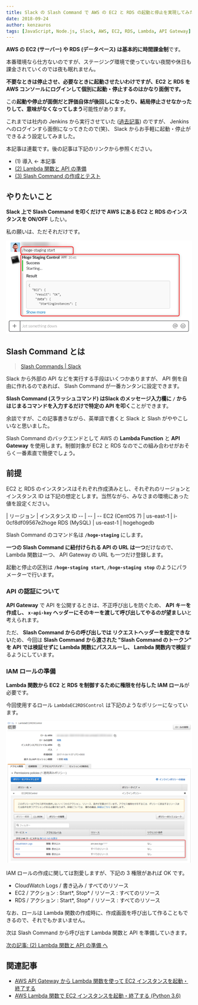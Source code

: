 ```yaml
---
title: Slack の Slash Command で AWS の EC2 と RDS の起動と停止を実現してみた (1) 導入
date: 2018-09-24
author: kenzauros
tags: [JavaScript, Node.js, Slack, AWS, EC2, RDS, Lambda, API Gateway]
---
```


**AWS の EC2 (サーバー) や RDS (データベース) は基本的に時間課金制**です。

本番環境なら仕方ないのですが、ステージング環境で使っていない夜間や休日も課金されていくのでは夜も眠れません。

**不要なときは停止させ、必要なときに起動させたいわけですが、EC2 と RDS を AWS コンソールにログインして個別に起動・停止するのはかなり面倒です。**

この**起動や停止が面倒だと評価自体が後回しになったり、結局停止させなかったりして、意味がなくなってしまう**可能性があります。

これまでは社内の Jenkins から実行させていた ([過去記事](https://mseeeen.msen.jp/start-ec2-instance-by-aws-lambda-through-api-gateway)) のですが、 Jenkins へのログインすら面倒になってきたので(笑)、 Slack からお手軽に起動・停止ができるよう設定してみました。

本記事は連載です。後の記事は下記のリンクから参照ください。

- (1) 導入 ← 本記事
- [(2) Lambda 関数と API の準備](https://mseeeen.msen.jp/aws-ec2-rds-instance-control-via-slack-slash-command-2)
- [(3) Slash Command の作成とテスト](https://mseeeen.msen.jp/aws-ec2-rds-instance-control-via-slack-slash-command-3)

## やりたいこと

**Slack 上で Slash Command を叩くだけで AWS にある EC2 と RDS のインスタンスを ON/OFF** したい。

私の願いは、ただそれだけです。

![](images/aws-ec2-rds-instance-control-via-slack-slash-command-1-1.png)


## Slash Command とは

> [Slash Commands | Slack](https://api.slack.com/slash-commands#app_command_handling)

Slack から外部の API などを実行する手段はいくつかありますが、 API 側を自由に作れるのであれば、 Slash Command が一番カンタンに設定できます。

**Slash Command (スラッシュコマンド) はSlack のメッセージ入力欄に `/` からはじまるコマンドを入力するだけで特定の API を叩く**ことができます。

余談ですが、この記事書きながら、英単語で書くと Slack と Slash がややこしいなと思いました。

Slash Command のバックエンドとして AWS の **Lambda Function** と **API Gateway** を使用します。制御対象が EC2 と RDS なのでこの組み合わせがおそらく一番素直で簡便でしょう。

## 前提

EC2 と RDS のインスタンスはそれぞれ作成済みとし、それぞれのリージョンとインスタンス ID は下記の想定とします。当然ながら、みなさまの環境にあった値を設定ください。

  | リージョン | インスタンス ID
-- | -- | --
EC2 (CentOS 7) | us-east-1 | i-0cf8df09567e2hoge
RDS (MySQL) | us-east-1 | hogehogedb

Slash Command のコマンド名は **`/hoge-staging`** にします。

**一つの Slash Command に紐付けられる API の URL は一つ**だけなので、 Lambda 関数は一つ、 API Gateway の URL も一つだけ登録します。

起動と停止の区別は **`/hoge-staging start`**, **`/hoge-staging stop`** のようにパラメーターで行います。


### API の認証について

**API Gateway** で API を公開するときは、不正呼び出しを防ぐため、 **API キーを作成し、 `x-api-key` ヘッダーにそのキーを渡して呼び出してやるのが望ましい**と考えられます。

ただ、 **Slash Command からの呼び出しでは リクエストヘッダーを設定できない**ため、今回は **Slash Command から渡された "Slash Command のトークン" を API では検証せずに Lambda 関数にパススルーし、 Lambda 関数内で検証**するようにしています。


### IAM ロールの準備

**Lambda 関数から EC2 と RDS を制御するために権限を付与した IAM ロール**が必要です。

今回使用するロール `LambdaEC2RDSControl` は下記のようなポリシーになっています。

![](images/aws-ec2-rds-instance-control-via-slack-slash-command-1-2.png)

IAM ロールの作成に関しては割愛しますが、下記の 3 権限があれば OK です。

- CloudWatch Logs / 書き込み / すべてのリソース
- EC2 / アクション : Start*, Stop* / リソース : すべてのリソース
- RDS / アクション : Start*, Stop* / リソース : すべてのリソース

なお、ロールは Lambda 関数の作成時に、作成画面を呼び出して作ることもできるので、それでもかまいません。

次は Slash Command から呼び出す Lambda 関数と API を準備していきます。

[次の記事: (2) Lambda 関数と API の準備 へ](https://mseeeen.msen.jp/aws-ec2-rds-instance-control-via-slack-slash-command-2/)

## 関連記事

- [AWS API Gateway から Lambda 関数を使って EC2 インスタンスを起動・終了する](https://mseeeen.msen.jp/start-ec2-instance-by-aws-lambda-through-api-gateway)
- [AWS Lambda 関数で EC2 インスタンスを起動・終了する (Python 3.6)](https://mseeeen.msen.jp/start-ec2-instance-by-aws-lambda-with-python-36)